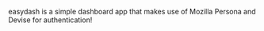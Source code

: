 easydash is a simple dashboard app that makes use of Mozilla Persona and Devise for authentication!
